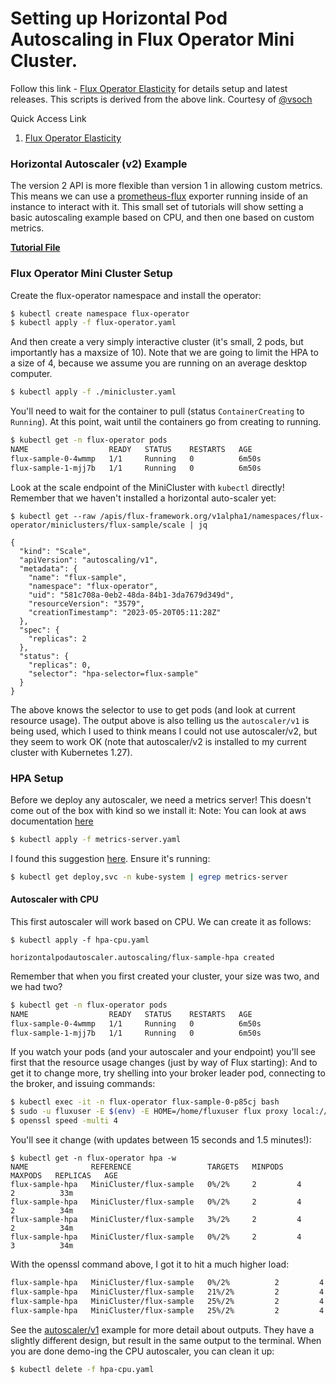 # Setting up Horizontal Pod Autoscaling in Flux Operator Mini Cluster.

Follow this link - [Flux Operator Elasticity](https://github.com/flux-framework/flux-operator/blob/24d54d7378d35d7a28e46bcf19fc74f796536f13/docs/tutorials/elasticity.md) for details setup and latest releases. This scripts is derived from the above link. Courtesy of [@vsoch](https://github.com/vsoch)

Quick Access Link
1. [Flux Operator Elasticity](https://github.com/flux-framework/flux-operator/blob/24d54d7378d35d7a28e46bcf19fc74f796536f13/docs/tutorials/elasticity.md)

### Horizontal Autoscaler (v2) Example

The version 2 API is more flexible than version 1 in allowing custom metrics. This means we can use a [prometheus-flux](https://github.com/converged-computing/prometheus-flux)
exporter running inside of an instance to interact with it. This small set of tutorials will show setting a basic autoscaling example
based on CPU, and then one based on custom metrics.

 **[Tutorial File](https://github.com/flux-framework/flux-operator/blob/main/examples/elasticity/horizontal-autoscaler/v2-cpu/minicluster.yaml)**

### Flux Operator Mini Cluster Setup

Create the flux-operator namespace and install the operator:

```bash
$ kubectl create namespace flux-operator
$ kubectl apply -f flux-operator.yaml
```

And then create a very simply interactive cluster (it's small, 2 pods, but importantly has a maxsize of 10).
Note that we are going to limit the HPA to a size of 4, because we assume you are running on an average desktop computer.

```bash
$ kubectl apply -f ./minicluster.yaml
```

You'll need to wait for the container to pull (status `ContainerCreating` to `Running`).
At this point, wait until the containers go from creating to running.

```bash
$ kubectl get -n flux-operator pods
NAME                  READY   STATUS    RESTARTS   AGE
flux-sample-0-4wmmp   1/1     Running   0          6m50s
flux-sample-1-mjj7b   1/1     Running   0          6m50s
```

Look at the scale endpoint of the MiniCluster with `kubectl` directly! Remember that we haven't installed a horizontal auto-scaler yet:

```console
$ kubectl get --raw /apis/flux-framework.org/v1alpha1/namespaces/flux-operator/miniclusters/flux-sample/scale | jq
```

```console
{
  "kind": "Scale",
  "apiVersion": "autoscaling/v1",
  "metadata": {
    "name": "flux-sample",
    "namespace": "flux-operator",
    "uid": "581c708a-0eb2-48da-84b1-3da7679d349d",
    "resourceVersion": "3579",
    "creationTimestamp": "2023-05-20T05:11:28Z"
  },
  "spec": {
    "replicas": 2
  },
  "status": {
    "replicas": 0,
    "selector": "hpa-selector=flux-sample"
  }
}
```

The above knows the selector to use to get pods (and look at current resource usage).
The output above is also telling us the `autoscaler/v1` is being used, which I used to think
means I could not use autoscaler/v2, but they seem to work OK (note that autoscaler/v2 is
installed to my current cluster with Kubernetes 1.27).

### HPA Setup
Before we deploy any autoscaler, we need a metrics server! This doesn't come out of the box with kind so
we install it: 
Note: You can look at aws documentation [here](https://docs.aws.amazon.com/eks/latest/userguide/metrics-server.html)

```bash
$ kubectl apply -f metrics-server.yaml
```

I found this suggestion [here](https://gist.github.com/sanketsudake/a089e691286bf2189bfedf295222bd43). Ensure
it's running:

```bash
$ kubectl get deploy,svc -n kube-system | egrep metrics-server
```

#### Autoscaler with CPU

This first autoscaler will work based on CPU. We can create it as follows:


```console
$ kubectl apply -f hpa-cpu.yaml
```
```console
horizontalpodautoscaler.autoscaling/flux-sample-hpa created
```

Remember that when you first created your cluster, your size was two, and we had two?

```bash
$ kubectl get -n flux-operator pods
NAME                  READY   STATUS    RESTARTS   AGE
flux-sample-0-4wmmp   1/1     Running   0          6m50s
flux-sample-1-mjj7b   1/1     Running   0          6m50s
```

If you watch your pods (and your autoscaler and your endpoint) you'll
see first that the resource usage changes (just by way of Flux starting):
And to get it to change more, try shelling into your broker leader pod, connecting
to the broker, and issuing commands:

```bash
$ kubectl exec -it -n flux-operator flux-sample-0-p85cj bash
$ sudo -u fluxuser -E $(env) -E HOME=/home/fluxuser flux proxy local:///run/flux/local bash
$ openssl speed -multi 4
```

You'll see it change (with updates between 15 seconds and 1.5 minutes!):

```
$ kubectl get -n flux-operator hpa -w
NAME              REFERENCE                 TARGETS   MINPODS   MAXPODS   REPLICAS   AGE
flux-sample-hpa   MiniCluster/flux-sample   0%/2%     2         4         2          33m
flux-sample-hpa   MiniCluster/flux-sample   0%/2%     2         4         2          34m
flux-sample-hpa   MiniCluster/flux-sample   3%/2%     2         4         2          34m
flux-sample-hpa   MiniCluster/flux-sample   0%/2%     2         4         3          34m
```

With the openssl command above, I got it to hit a much higher load:

```bash
flux-sample-hpa   MiniCluster/flux-sample   0%/2%          2         4         4          7m30s
flux-sample-hpa   MiniCluster/flux-sample   21%/2%         2         4         4          8m30s
flux-sample-hpa   MiniCluster/flux-sample   25%/2%         2         4         4          8m46s
flux-sample-hpa   MiniCluster/flux-sample   25%/2%         2         4         4          9m1s
```

See the [autoscaler/v1](#creating-the-v1-autoscaler) example for more detail about outputs. They have
a slightly different design, but result in the same output to the terminal.
When you are done demo-ing the CPU autoscaler, you can clean it up:

```bash
$ kubectl delete -f hpa-cpu.yaml
```